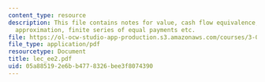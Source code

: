 ```yaml
---
content_type: resource
description: This file contains notes for value, cash flow equivalence, discount rate
  approximation, finite series of equal payments etc.
file: https://ol-ocw-studio-app-production.s3.amazonaws.com/courses/3-080-economic-environmental-issues-in-materials-selection-fall-2005/05a885192e6bb4778326bee3f8074390_lec_ee2.pdf
file_type: application/pdf
resourcetype: Document
title: lec_ee2.pdf
uid: 05a88519-2e6b-b477-8326-bee3f8074390
---
```

